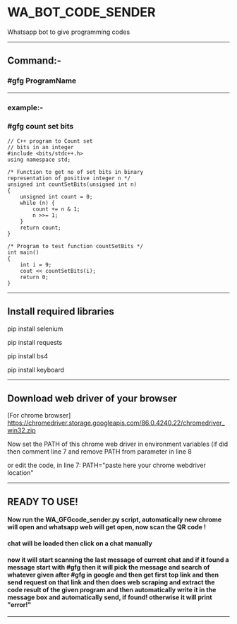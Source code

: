 # WA_BOT_CODE_SENDER
Whatsapp bot to give programming codes

<hr>

## Command:-
### #gfg ProgramName

<hr> 

### example:-
### #gfg count set bits

```
// C++ program to Count set 
// bits in an integer 
#include <bits/stdc++.h> 
using namespace std; 
  
/* Function to get no of set bits in binary 
representation of positive integer n */
unsigned int countSetBits(unsigned int n) 
{ 
    unsigned int count = 0; 
    while (n) { 
        count += n & 1; 
        n >>= 1; 
    } 
    return count; 
} 
  
/* Program to test function countSetBits */
int main() 
{ 
    int i = 9; 
    cout << countSetBits(i); 
    return 0; 
} 
```

<hr>

## Install required libraries
pip install selenium

pip install requests

pip install bs4

pip install keyboard
<hr>

## Download web driver of your browser
[For chrome browser] https://chromedriver.storage.googleapis.com/86.0.4240.22/chromedriver_win32.zip 

Now set the PATH of this chrome web driver in environment variables (if did then comment line 7 and remove PATH from parameter in line 8

or edit the code, in line 7: PATH="paste here your chrome webdriver location"
<hr>

## READY TO USE!

#### Now run the WA_GFGcode_sender.py script, automatically new chrome will open and whatsapp web will get open, now scan the QR code !
#### chat will be loaded then click on a chat manually
#### now it will start scanning the last message of current chat and if it found a message start with #gfg then it will pick the message and search of whatever given after #gfg in google and then get first top link and then send request on that link and then does web scraping and extract the code result of the given program and then automatically write it in the message box and automatically send, if found! otherwise it will print "error!"
<hr>
